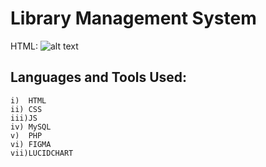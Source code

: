 # Library Management System


HTML: 
![alt text](https://en.wikipedia.org/wiki/HTML#/media/File:HTML5_logo_and_wordmark.svg "Logo Title Text 1")


## Languages and Tools Used:
    i)  HTML
    ii) CSS
    iii)JS
    iv) MySQL 
    v)  PHP
    vi) FIGMA
    vii)LUCIDCHART